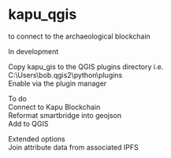 # kapu_qgis
to connect to the archaeological blockchain

In development    

Copy kapu_gis to the QGIS plugins directory i.e. C:\Users\bob\.qgis2\python\plugins  
Enable via the plugin manager

To do  
Connect to Kapu Blockchain  
Reformat smartbridge into geojson  
Add to QGIS  

Extended options  
Join attribute data from associated IPFS
